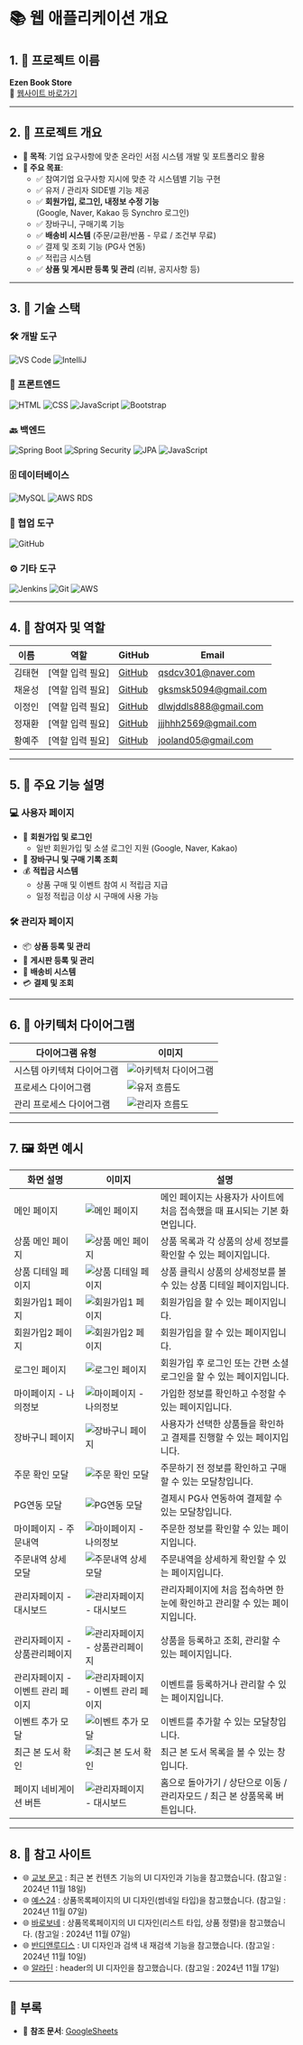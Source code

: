 # 📚 웹 애플리케이션 개요

## 1. 🚀 프로젝트 이름

**Ezen Book Store**  
🔗 [웹사이트 바로가기](http://ezbook.store)

---

## 2. 📖 프로젝트 개요

- **📌 목적**: 기업 요구사항에 맞춘 온라인 서점 시스템 개발 및 포트폴리오 활용
- **🎯 주요 목표**:
  - ✅ 참여기업 요구사항 지시에 맞춘 각 시스템별 기능 구현
  - ✅ 유저 / 관리자 SIDE별 기능 제공
  - ✅ **회원가입, 로그인, 내정보 수정 기능**  
    (Google, Naver, Kakao 등 Synchro 로그인)
  - ✅ 장바구니, 구매기록 기능
  - ✅ **배송비 시스템** (주문/교환/반품 - 무료 / 조건부 무료)
  - ✅ 결제 및 조회 기능 (PG사 연동)
  - ✅ 적립금 시스템
  - ✅ **상품 및 게시판 등록 및 관리** (리뷰, 공지사항 등)

---

## 3. 🔧 기술 스택

### 🛠️ 개발 도구  

![VS Code](https://img.shields.io/badge/IDE-VS%20Code-blue?logo=visualstudiocode&logoColor=white)  ![IntelliJ](https://img.shields.io/badge/IDE-IntelliJ%20IDEA-orange?logo=intellijidea&logoColor=white)

### 🎨 프론트엔드  

![HTML](https://img.shields.io/badge/HTML-E34F26?logo=html5&logoColor=white)  ![CSS](https://img.shields.io/badge/CSS-1572B6?logo=css3&logoColor=white)  ![JavaScript](https://img.shields.io/badge/JavaScript-F7DF1E?logo=javascript&logoColor=black)  ![Bootstrap](https://img.shields.io/badge/Bootstrap-7952B3?logo=bootstrap&logoColor=white)

### 🔙 백엔드  

![Spring Boot](https://img.shields.io/badge/Spring%20Boot-6DB33F?logo=springboot&logoColor=white)  ![Spring Security](https://img.shields.io/badge/Spring%20Security-6DB33F?logo=springsecurity&logoColor=white)  ![JPA](https://img.shields.io/badge/JPA-6DB33F?logo=hibernate&logoColor=white)  ![JavaScript](https://img.shields.io/badge/JavaScript-F7DF1E?logo=javascript&logoColor=black)

### 🗄️ 데이터베이스  

![MySQL](https://img.shields.io/badge/MySQL-4479A1?logo=mysql&logoColor=white)  ![AWS RDS](https://img.shields.io/badge/AWS%20RDS-232F3E?logo=amazonaws&logoColor=white)

### 🤝 협업 도구  

![GitHub](https://img.shields.io/badge/GitHub-181717?logo=github&logoColor=white)

### ⚙️ 기타 도구  

![Jenkins](https://img.shields.io/badge/Jenkins-D24939?logo=jenkins&logoColor=white)  ![Git](https://img.shields.io/badge/Git-F05032?logo=git&logoColor=white)  ![AWS](https://img.shields.io/badge/AWS-232F3E?logo=amazonaws&logoColor=white)

---

## 4. 👥 참여자 및 역할

| 이름       | 역할                        | GitHub                                  | Email                         |
|------------|-----------------------------|-----------------------------------------|-------------------------------|
| 김태현    | [역할 입력 필요]            | [GitHub](https://github.com/qsdcv301)  | <qsdcv301@naver.com>            |
| 채윤성    | [역할 입력 필요]            | [GitHub](https://github.com/ChaiTope)  | <gksmsk5094@gmail.com>          |
| 이정인    | [역할 입력 필요]            | [GitHub](https://github.com/GreatOvOb)| <dlwjddls888@gmail.com>         |
| 정재환    | [역할 입력 필요]            | [GitHub](https://github.com/JaeHwan2569)| <jjjhhh2569@gmail.com>         |
| 황예주    | [역할 입력 필요]            | [GitHub](https://github.com/HwangYeJoo)| <jooland05@gmail.com>           |

---

## 5. 📜 주요 기능 설명

### 💻 사용자 페이지

- 🔑 **회원가입 및 로그인**  
  - 일반 회원가입 및 소셜 로그인 지원 (Google, Naver, Kakao)
- 🛒 **장바구니 및 구매 기록 조회**  
- 💰 **적립금 시스템**  
  - 상품 구매 및 이벤트 참여 시 적립금 지급  
  - 일정 적립금 이상 시 구매에 사용 가능

### 🛠️ 관리자 페이지

- 📦 **상품 등록 및 관리**  
- 📝 **게시판 등록 및 관리**  
- 🚚 **배송비 시스템**  
- 💳 **결제 및 조회**  

---

## 6. 📐 아키텍처 다이어그램

| 다이어그램 유형       | 이미지                                                         |
|-----------------------|----------------------------------------------------------------|
| 시스템 아키텍쳐 다이어그램       | ![아키텍처 다이어그램](./read.me.image/00architecturediagram.png) |
| 프로세스 다이어그램           | ![유저 흐름도](./read.me.image/01architecturediagram.png)      |
| 관리 프로세스 다이어그램         | ![관리자 흐름도](./read.me.image/02architecturediagram.png)    |

---

## 7. 🖼️ 화면 예시

| 화면 설명               | 이미지                                                         | 설명                                                             |
|-------------------------|----------------------------------------------------------------|------------------------------------------------------------------|
| 메인 페이지            | ![메인 페이지](./read.me.image/00main.png)                     | 메인 페이지는 사용자가 사이트에 처음 접속했을 때 표시되는 기본 화면입니다. |
| 상품 메인 페이지       | ![상품 메인 페이지](./read.me.image/01bookproduct.png)         | 상품 목록과 각 상품의 상세 정보를 확인할 수 있는 페이지입니다.     |
| 상품 디테일 페이지       | ![상품 디테일 페이지](./read.me.image/01bookdetail.png)         | 상품 클릭시 상품의 상세정보를 볼 수 있는 상품 디테일 페이지입니다.     |
| 회원가입1 페이지        | ![회원가입1 페이지](./read.me.image/02signup1.PNG)                | 회원가입을 할 수 있는 페이지입니다. |
| 회원가입2 페이지        | ![회원가입2 페이지](./read.me.image/02signup2.PNG)                | 회원가입을 할 수 있는 페이지입니다. |
| 로그인 페이지        | ![로그인 페이지](./read.me.image/03login.PNG)                | 회원가입 후 로그인 또는 간편 소셜로그인을 할 수 있는 페이지입니다. |
| 마이페이지 - 나의정보        | ![마이페이지 - 나의정보](./read.me.image/04mypage_profile.png)                | 가입한 정보를 확인하고 수정할 수 있는 페이지입니다. |
| 장바구니 페이지        | ![장바구니 페이지](./read.me.image/05Cart.png)                | 사용자가 선택한 상품들을 확인하고 결제를 진행할 수 있는 페이지입니다. |
| 주문 확인 모달        | ![주문 확인 모달](./read.me.image/05order.PNG)                | 주문하기 전 정보를 확인하고 구매할 수 있는 모달창입니다. |
| PG연동 모달        | ![PG연동 모달](./read.me.image/05PG_Pay.PNG)                | 결제시 PG사 연동하여 결제할 수 있는 모달창입니다. |
| 마이페이지 - 주문내역        | ![마이페이지 - 나의정보](./read.me.image/06mypage_orderlist.PNG)                | 주문한 정보를 확인할 수 있는 페이지입니다. |
| 주문내역 상세 모달        | ![주문내역 상세 모달](./read.me.image/07orderlist_check.PNG)                | 주문내역을 상세하게 확인할 수 있는 페이지입니다. |
| 관리자페이지 - 대시보드        | ![관리자페이지 - 대시보드](./read.me.image/8Admin_Dashboard.png)                | 관리자페이지에 처음 접속하면 한 눈에 확인하고 관리할 수 있는 페이지입니다. |
| 관리자페이지 - 상품관리페이지        | ![관리자페이지 - 상품관리페이지](./read.me.image/9Admin_Product.png)                | 상품을 등록하고 조회, 관리할 수 있는 페이지입니다. |
| 관리자페이지 - 이벤트 관리 페이지        | ![관리자페이지 - 이벤트 관리 페이지](./read.me.image/10Admin_Event.png)                | 이벤트를 등록하거나 관리할 수 있는 페이지입니다. |
| 이벤트 추가 모달        | ![이벤트 추가 모달](./read.me.image/10Event_add.PNG)                | 이벤트를 추가할 수 있는 모달창입니다. |
| 최근 본 도서 확인        | ![최근 본 도서 확인](./read.me.image/booklist.PNG)                | 최근 본 도서 목록을 볼 수 있는 창입니다. |
| 페이지 네비게이션 버튼        | ![관리자페이지 - 대시보드](./read.me.image/Detail_Buttun.PNG)                | 홈으로 돌아가기 / 상단으로 이동 / 관리자모드 / 최근 본 상품목록 버튼입니다. |

---

## 8. 📅 참고 사이트

- 🌐 [교보 문고](https://www.kyobobook.co.kr/) : 최근 본 컨텐츠 기능의 UI 디자인과 기능을 참고했습니다. (참고일 : 2024년 11월 18일)
- 🌐 [예스24](https://www.yes24.com/main/default.aspx) : 상품목록페이지의 UI 디자인(썸네일 타입)을 참고했습니다. (참고일 : 2024년 11월 07일)
- 🌐 [바로보네](https://www.barovone.com/kr/index/index.lime) : 상품목록페이지의 UI 디자인(리스트 타입, 상품 정렬)을 참고했습니다. (참고일 : 2024년 11월 07일)
- 🌐 [반디앤루디스](https://www.bandinlunis.com/front/main.do) : UI 디자인과 검색 내 재검색 기능을 참고했습니다. (참고일 : 2024년 11월 10일)
- 🌐 [알라딘](https://www.aladin.co.kr/home/welcome.aspx) : header의 UI 디자인을 참고했습니다. (참고일 : 2024년 11월 17일)

---

## 📎 부록

- 📑 **참조 문서**: [GoogleSheets](https://docs.google.com/spreadsheets/d/1ABl90LxOWC4B3PIknlzmOfYaD1EMgwfHcxZY2cWX2GE/edit?gid=244139402#gid=244139402)
